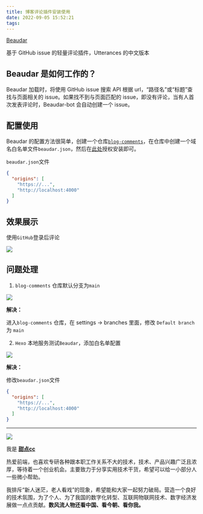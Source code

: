 ```yaml
---
title: 博客评论插件安装使用
date: 2022-09-05 15:52:21
tags:
---
```


[Beaudar](https://github.com/apps/beaudar)

基于 GitHub issue 的轻量评论插件，Utterances 的中文版本

## Beaudar 是如何工作的？
Beaudar 加载时，将使用 GitHub issue 搜索 API 根据 url，“路径名”或“标题”查找与页面相关的 issue。如果找不到与页面匹配的 issue，即没有评论，当有人首次发表评论时，Beaudar-bot 会自动创建一个 issue。

## 配置使用

Beaudar 的配置方法很简单，创建一个仓库[`blog-comments`](https://github.com/all-smile/blog-comments)，在仓库中创建一个域名白名单文件`beaudar.json`，然后在[此处](https://github.com/apps/beaudar)授权安装即可。

`beaudar.json`文件
```json
{
  "origins": [
    "https://...",
    "http://localhost:4000"
  ]
}
```

## 效果展示

使用`GitHub`登录后评论

![](https://pic.imgdb.cn/item/6315b40c16f2c2beb16136d9.jpg)

## 问题处理

1. `blog-comments` 仓库默认分支为`main`

![](https://pic.imgdb.cn/item/6315b22716f2c2beb15ee173.jpg)

**解决：**

进入`blog-comments` 仓库，在 settings -> branches 里面，修改 `Default branch` 为 `main`

2. `Hexo` 本地服务测试`Beaudar`，添加白名单配置

![](https://pic.imgdb.cn/item/6315b2a816f2c2beb15f64b2.jpg)

**解决：**

修改`beaudar.json`文件
```json
{
  "origins": [
    "https://...",
    "http://localhost:4000"
  ]
}
```

---


![](https://cdn.jsdelivr.net/gh/all-smile/nav@1.0.7/static/images/wind_girl.webp)


我是 [**甜点cc**](https://home.i-xiao.space/)

热爱前端，也喜欢专研各种跟本职工作关系不大的技术，技术、产品兴趣广泛且浓厚，等待着一个创业机会。主要致力于分享实用技术干货，希望可以给一小部分人一些微小帮助。

我排斥“新人迷茫，老人看戏”的现象，希望能和大家一起努力破局。营造一个良好的技术氛围，为了个人、为了我国的数字化转型、互联网物联网技术、数字经济发展做一点点贡献。**数风流人物还看中国、看今朝、看你我。**
